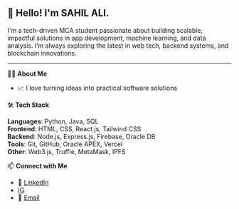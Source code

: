 ## 👋 Hello! I'm SAHIL ALI.

I'm a tech-driven MCA student passionate about building scalable, impactful solutions in app development, machine learning, and data analysis. I’m always exploring the latest in web tech, backend systems, and blockchain innovations.

---

🧑‍💻 **About Me**
- 📈 I love turning ideas into practical software solutions


🛠️ **Tech Stack**

**Languages**: Python, Java, SQL  
**Frontend**: HTML, CSS, React.js, Tailwind CSS  
**Backend**: Node.js, Express.js, Firebase, Oracle DB  
**Tools**: Git, GitHub, Oracle APEX, Vercel  
**Other**: Web3.js, Truffle, MetaMask, IPFS



📫 **Connect with Me**
- 💼 [LinkedIn](https://linkedin.com/in/sahilali8210)
- [IG](https://www.instagram.com/sahilll._x)
- 📧 [Email](mailto:alisahil8210@gmail.com)

